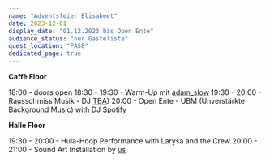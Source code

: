 ```yaml
---
name: "Adventsfeier Elisabeet"
date: 2023-12-01
display_date: "01.12.2023 bis Open Ente"
audience_status: "nur Gästeliste"
guest_location: "PA58"
dedicated_page: true
---
```


**Caffè Floor**

18:00 - doors open
18:30 - 19:30 - Warm-Up mit [adam_slow](https://soundcloud.com/adam_slow)
19:30 - 20:00 - Rausschmiss Musik - DJ [TBA](https://soundcloud.com/tba_berlin))
20:00 - Open Ente - UBM (Unverstärkte Background Music) with DJ [Spotify](https://open.spotify.com/user/adamsunday)

**Halle Floor**

19:30 - 20:00 - Hula-Hoop Performance with Larysa and the Crew
20:00 - 21:00 - Sound Art Installation by [us](/)
